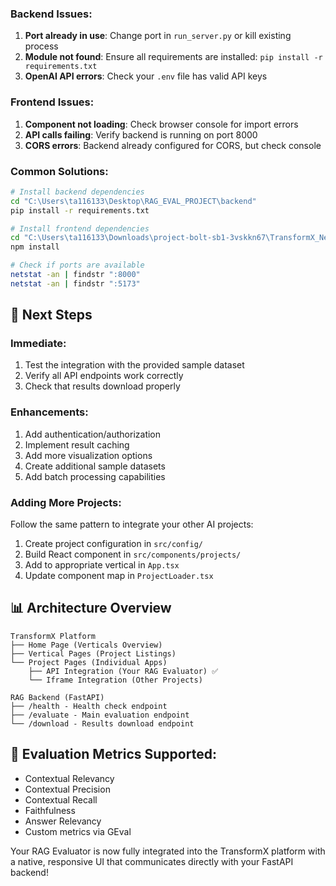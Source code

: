 ### Backend Issues:
1. **Port already in use**: Change port in `run_server.py` or kill existing process
2. **Module not found**: Ensure all requirements are installed: `pip install -r requirements.txt`
3. **OpenAI API errors**: Check your `.env` file has valid API keys

### Frontend Issues:
1. **Component not loading**: Check browser console for import errors
2. **API calls failing**: Verify backend is running on port 8000
3. **CORS errors**: Backend already configured for CORS, but check console

### Common Solutions:
```bash
# Install backend dependencies
cd "C:\Users\ta116133\Desktop\RAG_EVAL_PROJECT\backend"
pip install -r requirements.txt

# Install frontend dependencies
cd "C:\Users\ta116133\Downloads\project-bolt-sb1-3vskkn67\TransformX_New"
npm install

# Check if ports are available
netstat -an | findstr ":8000"
netstat -an | findstr ":5173"
```

## 🌟 Next Steps

### Immediate:
1. Test the integration with the provided sample dataset
2. Verify all API endpoints work correctly
3. Check that results download properly

### Enhancements:
1. Add authentication/authorization
2. Implement result caching
3. Add more visualization options
4. Create additional sample datasets
5. Add batch processing capabilities

### Adding More Projects:
Follow the same pattern to integrate your other AI projects:
1. Create project configuration in `src/config/`
2. Build React component in `src/components/projects/`
3. Add to appropriate vertical in `App.tsx`
4. Update component map in `ProjectLoader.tsx`

## 📊 Architecture Overview

```
TransformX Platform
├── Home Page (Verticals Overview)
├── Vertical Pages (Project Listings)
└── Project Pages (Individual Apps)
    ├── API Integration (Your RAG Evaluator) ✅
    └── Iframe Integration (Other Projects)

RAG Backend (FastAPI)
├── /health - Health check endpoint
├── /evaluate - Main evaluation endpoint
└── /download - Results download endpoint
```

## 🎯 Evaluation Metrics Supported:
- Contextual Relevancy
- Contextual Precision
- Contextual Recall
- Faithfulness
- Answer Relevancy
- Custom metrics via GEval

Your RAG Evaluator is now fully integrated into the TransformX platform with a native, responsive UI that communicates directly with your FastAPI backend!
